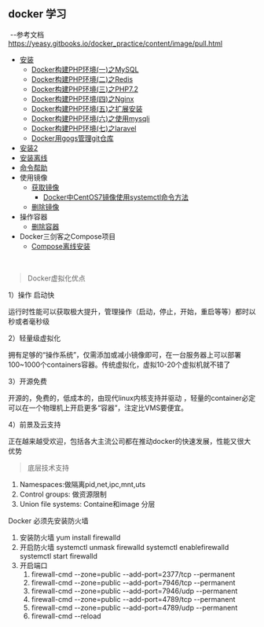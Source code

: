 ## docker 学习

​	--参考文档<https://yeasy.gitbooks.io/docker_practice/content/image/pull.html>

- <a href="./安装.md">安装</a>
  - <a href="./Docker构建PHP环境(一)之MySQL.md">Docker构建PHP环境(一)之MySQL</a>
  - <a href="./Docker构建PHP环境(二)之Redis.md">Docker构建PHP环境(二)之Redis</a>
  - <a href="./Docker构建PHP环境(三)之PHP7.2.md">Docker构建PHP环境(三)之PHP7.2</a>
  - <a href="./Docker构建PHP环境(四)之Nginx.md">Docker构建PHP环境(四)之Nginx</a>
  - <a href="./Docker构建PHP环境(五)之扩展安装.md">Docker构建PHP环境(五)之扩展安装</a>
  - <a href="./Docker构建PHP环境(六)之使用mysqli.md">Docker构建PHP环境(六)之使用mysqli</a>
  - <a href="./Docker构建PHP环境(七)之laravel.md">Docker构建PHP环境(七)之laravel</a>
  - <a href="./Docker用gogs管理git仓库.md">Docker用gogs管理git仓库</a>
- <a href="./安装2.md">安装2</a>
- <a href="./安装离线.md">安装离线</a>
- <a href="./命令帮助.md">命令帮助</a>
- 使用镜像
  - <a href="./获取镜像.md">获取镜像</a>
    - <a href="./Docker中CentOS7镜像使用systemctl命令方法.md">Docker中CentOS7镜像使用systemctl命令方法</a>
  - <a href="./删除镜像.md">删除镜像</a>
- 操作容器
  - <a href="./删除容器.md">删除容器</a>
- Docker三剑客之Compose项目
  - <a href="./docker-compose/离线安装.md">Compose离线安装</a>

​	

> Docker虚拟化优点

1）操作 启动快

​	运行时性能可以获取极大提升，管理操作（启动，停止，开始，重启等等）都时以秒或者毫秒级

2）轻量级虚拟化

​	拥有足够的“操作系统”，仅需添加或减小镜像即可，在一台服务器上可以部署100~1000个containers容器。传统虚拟化，虚拟10-20个虚拟机就不错了

3）开源免费

 开源的，免费的，低成本的，由现代linux内核支持并驱动 ，轻量的container必定可以在一个物理机上开启更多“容器”，注定比VMS要便宜。

4）前景及云支持

​	正在越来越受欢迎，包括各大主流公司都在推动docker的快速发展，性能又很大优势

> 底层技术支持

1. Namespaces:做隔离pid,net,ipc,mnt,uts
2. Control groups: 做资源限制
3. Union file systems: Containe和image 分层

Docker 必须先安装防火墙

1. 安装防火墙 yum install firewalld
2. 开启防火墙  systemctl unmask firewalld   systemctl enablefirewalld    systemctl start firewalld 
3. 开启端口 
   1. firewall-cmd --zone=public  --add-port=2377/tcp --permanent
   2. firewall-cmd --zone=public  --add-port=7946/tcp  --permanent
   3. firewall-cmd --zone=public  --add-port=7946/udp --permanent
   4. firewall-cmd --zone=public  --add-port=4789/tcp  --permanent
   5. firewall-cmd --zone=public  --add-port=4789/udp --permanent
   6. firewall-cmd --reload